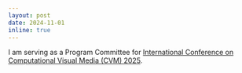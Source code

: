 ```yaml
---
layout: post
date: 2024-11-01
inline: true
---
```


I am serving as a Program Committee for [International Conference on Computational Visual Media (CVM) 2025](http://iccvm.org/2025/).
